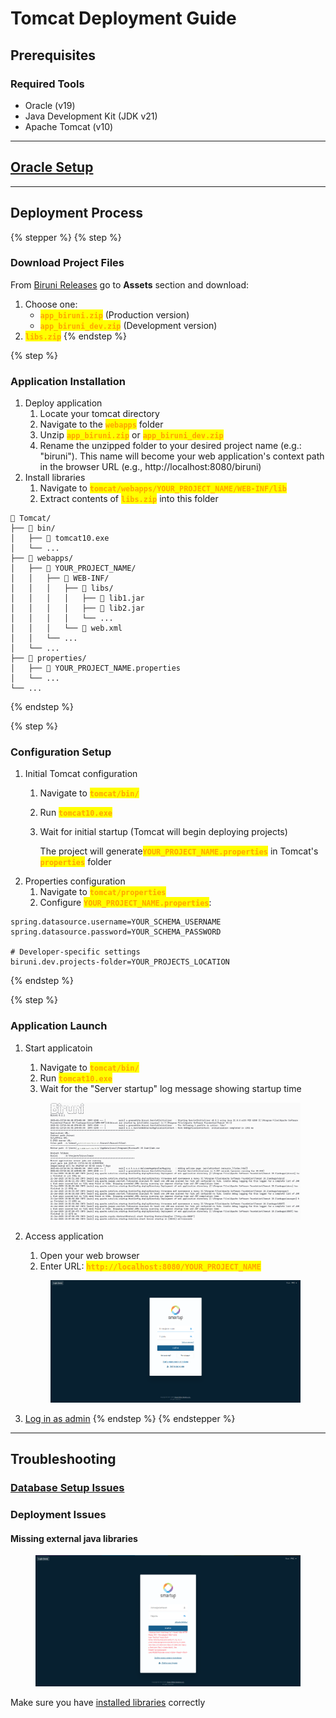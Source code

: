 # Tomcat Deployment Guide

## Prerequisites

### Required Tools

* Oracle (v19)
* Java Development Kit (JDK v21)
* Apache Tomcat (v10)

***

## [Oracle Setup](../#oracle-setup-guide)

***

## Deployment Process

{% stepper %}
{% step %}
### Download Project Files

From [Biruni Releases](https://github.com/greenwhite/biruni/releases) go to **Assets** section and download:

1. Choose one:
   * <mark style="color:orange;">**`app_biruni.zip`**</mark> (Production version)
   * <mark style="color:orange;">**`app_biruni_dev.zip`**</mark> (Development version)
2. <mark style="color:orange;">**`libs.zip`**</mark>
{% endstep %}

{% step %}
### Application Installation

1. Deploy application
   1. Locate your tomcat directory
   2. Navigate to the <mark style="color:orange;">**`webapps`**</mark> folder
   3. Unzip <mark style="color:orange;">**`app_biruni.zip`**</mark> or <mark style="color:orange;">**`app_biruni_dev.zip`**</mark>
   4. Rename the unzipped folder to your desired project name (e.g.: "biruni"). This name will become your web application's context path in the browser URL (e.g., http://localhost:8080/biruni)
2. Install libraries
   1. Navigate to <mark style="color:orange;">**`tomcat/webapps/YOUR_PROJECT_NAME/WEB-INF/lib`**</mark>
   2. Extract contents of <mark style="color:orange;">**`libs.zip`**</mark> into this folder

```
📁 Tomcat/
├── 📁 bin/
│   ├── 📄 tomcat10.exe
│   └── ...
├── 📁 webapps/
│   ├── 📁 YOUR_PROJECT_NAME/
│   │   ├── 📁 WEB-INF/
│   │   │   ├── 📁 libs/
│   │   │   │   ├── 📄 lib1.jar
│   │   │   │   ├── 📄 lib2.jar
│   │   │   │   └── ...
│   │   │   └── 📄 web.xml
│   │   └── ...
│   └── ...
├── 📁 properties/
│   ├── 📄 YOUR_PROJECT_NAME.properties
│   └── ...
└── ...
```
{% endstep %}

{% step %}
### Configuration Setup

1. Initial Tomcat configuration
   1. Navigate to <mark style="color:orange;">**`tomcat/bin/`**</mark>
   2. Run <mark style="color:orange;">**`tomcat10.exe`**</mark>&#x20;
   3.  Wait for initial startup (Tomcat will begin deploying projects)

       The project will generate<mark style="color:orange;">**`YOUR_PROJECT_NAME.properties`**</mark> in Tomcat's <mark style="color:orange;">**`properties`**</mark> folder
2. Properties configuration
   1. Navigate to <mark style="color:orange;">**`tomcat/properties`**</mark>&#x20;
   2. Configure <mark style="color:orange;">**`YOUR_PROJECT_NAME.properties`**</mark>:

```properties
spring.datasource.username=YOUR_SCHEMA_USERNAME
spring.datasource.password=YOUR_SCHEMA_PASSWORD

# Developer-specific settings
biruni.dev.projects-folder=YOUR_PROJECTS_LOCATION
```
{% endstep %}

{% step %}
### Application Launch

1.  Start applicatoin

    1. Navigate to <mark style="color:orange;">**`tomcat/bin/`**</mark>
    2. Run <mark style="color:orange;">**`tomcat10.exe`**</mark>
    3. Wait for the "Server startup" log message showing startup time

    <figure><picture><source srcset="../.gitbook/assets/q2.png" media="(prefers-color-scheme: dark)"><img src="../.gitbook/assets/q3.png" alt=""></picture><figcaption></figcaption></figure>
2.  Access application

    1. Open your web browser
    2. Enter URL: <mark style="color:orange;">**`http://localhost:8080/YOUR_PROJECT_NAME`**</mark>&#x20;

    <figure><img src="../.gitbook/assets/image (8).png" alt=""><figcaption></figcaption></figure>
3. [Log in as admin](../#log-in-as-admin-using)
{% endstep %}
{% endstepper %}

***

## Troubleshooting

### [Database Setup Issues](../#database-setup-issues)

### Deployment Issues

#### Missing external java libraries

<figure><img src="../.gitbook/assets/image (6).png" alt=""><figcaption></figcaption></figure>

Make sure you have [installed libraries](tomcat-deployment-guide.md#application-installation) correctly

